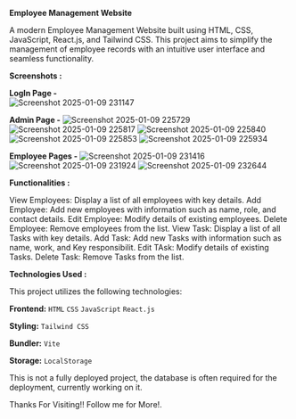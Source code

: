 **Employee Management Website**

  A modern Employee Management Website built using HTML, CSS, JavaScript, React.js, and Tailwind CSS. This project aims to simplify the management of employee records with     an intuitive user interface and seamless functionality.

**Screenshots :**  

**LogIn Page -**    
  ![Screenshot 2025-01-09 231147](https://github.com/user-attachments/assets/388a21bf-8be3-4fd7-a242-b5edac8ed31a)
  
**Admin Page -**
    ![Screenshot 2025-01-09 225729](https://github.com/user-attachments/assets/7e557cba-82d9-4c20-8bda-f05676bbb7a4)
    ![Screenshot 2025-01-09 225817](https://github.com/user-attachments/assets/98f906b1-433b-4d96-be8e-30c6a45f4f67)
    ![Screenshot 2025-01-09 225840](https://github.com/user-attachments/assets/ba0cf860-5b46-422e-a28d-094e523d02ce)
    ![Screenshot 2025-01-09 225853](https://github.com/user-attachments/assets/7a4b3b27-5196-472d-8889-34885bfd5f7c)
    ![Screenshot 2025-01-09 225934](https://github.com/user-attachments/assets/48919f02-7fb7-4c20-9a39-ae42e1faff8e)
  
**Employee Pages -**
    ![Screenshot 2025-01-09 231416](https://github.com/user-attachments/assets/6b92a277-8c80-4cf1-a882-192862fda20c)
    ![Screenshot 2025-01-09 231924](https://github.com/user-attachments/assets/e8dd4f52-295f-4a7f-9400-4ec20cc649c8)
    ![Screenshot 2025-01-09 232644](https://github.com/user-attachments/assets/8ee54ee2-2268-4917-b932-d556ef417831)

**Functionalities :**

  View Employees: Display a list of all employees with key details.
  Add Employee: Add new employees with information such as name, role, and contact details.
  Edit Employee: Modify details of existing employees.
  Delete Employee: Remove employees from the list.
  View Task: Display a list of all Tasks with key details.
  Add Task: Add new Tasks with information such as name, work, and Key responsibilit. 
  Edit TAsk: Modify details of existing Tasks.
  Delete Task: Remove Tasks from the list.

**Technologies Used :**

  This project utilizes the following technologies:

  **Frontend:**
    `HTML`
    `CSS`
    `JavaScript`
    `React.js`
    
  **Styling:**
    `Tailwind CSS`
    
  **Bundler:**
    `Vite`
    
  **Storage:**
    `LocalStorage`

This is not a fully deployed project, the database is often required for the deployment, currently working on it.

Thanks For Visiting!! Follow me for More!.
